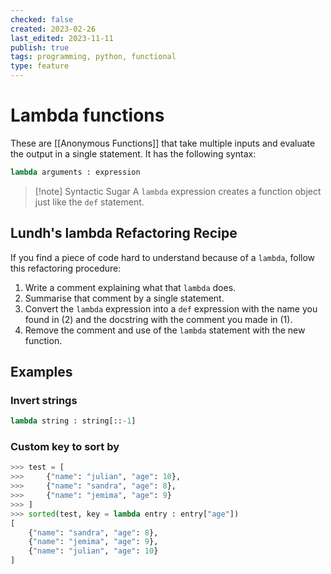 ```yaml
---
checked: false
created: 2023-02-26
last_edited: 2023-11-11
publish: true
tags: programming, python, functional
type: feature
---
```

# Lambda functions
These are [[Anonymous Functions]] that take multiple inputs and evaluate the output in a single statement. It has the following syntax:

```python
lambda arguments : expression
```

> [!note] Syntactic Sugar
> A `lambda` expression creates a function object just like the `def` statement.

## Lundh's lambda Refactoring Recipe

If you find a piece of code hard to understand because of a `lambda`, follow this refactoring procedure:
1. Write a comment explaining what that `lambda` does.
2. Summarise that comment by a single statement.
3. Convert the `lambda` expression into a `def` expression with the name you found in (2) and the docstring with the comment you made in (1).
4. Remove the comment and use of the `lambda` statement with the new function.

## Examples

### Invert strings

```python
lambda string : string[::-1]
```

### Custom key to sort by

```python
>>> test = [
>>> 	{"name": "julian", "age": 10},
>>> 	{"name": "sandra", "age": 8},
>>> 	{"name": "jemima", "age": 9}
>>> ]
>>> sorted(test, key = lambda entry : entry["age"])
[
	{"name": "sandra", "age": 8},
	{"name": "jemima", "age": 9},
	{"name": "julian", "age": 10}
]
```
